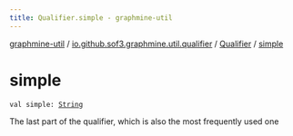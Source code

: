 ```yaml
---
title: Qualifier.simple - graphmine-util
---
```


[graphmine-util](../../index.html) / [io.github.sof3.graphmine.util.qualifier](../index.html) / [Qualifier](index.html) / [simple](./simple.html)

# simple

`val simple: `[`String`](https://kotlinlang.org/api/latest/jvm/stdlib/kotlin/-string/index.html)

The last part of the qualifier, which is also the most frequently used one

